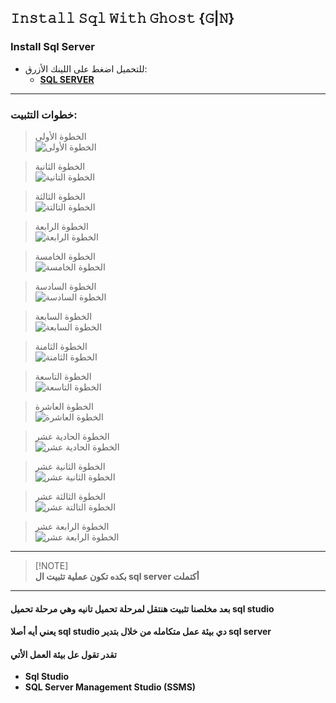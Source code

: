 ## 𝙸𝚗𝚜𝚝𝚊𝚕𝚕 𝚂𝚚𝚕 𝚆𝚒𝚝𝚑 𝙶𝚑𝚘𝚜𝚝 {𝙶|𝙽}

### Install Sql Server
- للتحميل اضغط على اللينك الأزرق:
  - [**SQL SERVER**](https://www.microsoft.com/en-us/sql-server/sql-server-downloads "Download Sql Server")

---

### خطوات التثبيت:
> الخطوة الأولى  
![الخطوة الأولى](./images/1.PNG)

> الخطوة الثانية  
![الخطوة التانية](./images/2.PNG)

> الخطوة الثالثة  
![الخطوة التالتة](./images/3.png)

> الخطوة الرابعة  
![الخطوة الرابعة](./images/4.png)

> الخطوة الخامسة  
![الخطوة الخامسة](./images/5.png)

> الخطوة السادسة  
![الخطوة السادسة](./images/6.png)

> الخطوة السابعة  
![الخطوة السابعة](./images/7.png)

> الخطوة الثامنة  
![الخطوة الثامنة](./images/8.png)

> الخطوة التاسعة  
![الخطوة التاسعة](./images/9.png)

> الخطوة العاشرة  
![الخطوة العاشرة](./images/10.png)

> الخطوة الحادية عشر  
![الخطوة الحادية عشر](./images/11.png)

> الخطوة الثانية عشر  
![الخطوة الثانية عشر](./images/12.png)

> الخطوة الثالثة عشر  
![الخطوة التالتة عشر](./images/13.png)

> الخطوة الرابعة عشر  
![الخطوة الرابعة عشر](./images/14.png)

---
> [!NOTE]\
> **بكده تكون عملية تثبيت ال sql server أكتملت**
---
#### بعد مخلصنا تثبيت هنتقل لمرحلة تحميل تانيه وهي مرحلة تحميل  sql studio
#### يعني أيه أصلا sql studio دي بيئة عمل متكامله من خلال بتدير sql server
#### تقدر تقول عل بيئة العمل الأتي 
- **Sql Studio**
- **SQL Server Management Studio (SSMS)**











